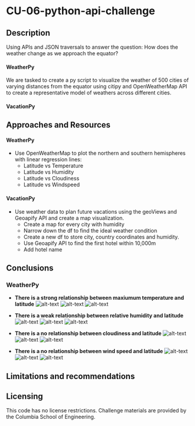 # CU-06-python-api-challenge
## Description
Using APIs and JSON traversals to answer the question: How does the weather change as we approach the equator?
#### WeatherPy
We are tasked to create a py script to visualize the weather of 500 cities of varying distances from the equator using citipy and OpenWeatherMap API to create a representative model of weathers across different cities. 
#### VacationPy

## Approaches and Resources
#### WeatherPy
* Use OpenWeatherMap to plot the northern and southern hemispheres with linear regression lines:
  * Latitude vs Temperature
  * Latitude vs Humidity
  * Latitude vs Cloudiness
  * Latitude vs Windspeed

#### VacationPy
* Use weather data to plan future vacations using the geoViews and Geoapify API and create a map visualization.
  * Create a map for every city with humidity
  * Narrow down the df to find the ideal weather condition
  * Create a new df to store city, country coordinates and humidity.
  * Use Geoapify API to find the first hotel within 10,000m
  * Add hotel name
## Conclusions
### WeatherPy
* **There is a strong relationship between maxiumum temperature and latitude**
![alt-text](https://github.com/anderoos/CU-6-python-api-challenge/blob/main/output_data/Fig1.png)
![alt-text](https://github.com/anderoos/CU-6-python-api-challenge/blob/main/output_data/Fig5.png)
![alt-text](https://github.com/anderoos/CU-6-python-api-challenge/blob/main/output_data/Fig6.png)

* **There is a weak relationship between relative humidity and latitude**
![alt-text](https://github.com/anderoos/CU-6-python-api-challenge/blob/main/output_data/Fig2.png)
![alt-text](https://github.com/anderoos/CU-6-python-api-challenge/blob/main/output_data/Fig7.png)
![alt-text](https://github.com/anderoos/CU-6-python-api-challenge/blob/main/output_data/Fig8.png)

* **There is a no relationship between cloudiness and latitude**
![alt-text](https://github.com/anderoos/CU-6-python-api-challenge/blob/main/output_data/Fig3.png)
![alt-text](https://github.com/anderoos/CU-6-python-api-challenge/blob/main/output_data/Fig9.png)
![alt-text](https://github.com/anderoos/CU-6-python-api-challenge/blob/main/output_data/Fig10.png)

* **There is a no relationship between wind speed and latitude**
![alt-text](https://github.com/anderoos/CU-6-python-api-challenge/blob/main/output_data/Fig4.png)
![alt-text](https://github.com/anderoos/CU-6-python-api-challenge/blob/main/output_data/Fig11.png)
![alt-text](https://github.com/anderoos/CU-6-python-api-challenge/blob/main/output_data/Fig12.png)
## Limitations and recommendations

## Licensing 
This code has no license restrictions. Challenge materials are provided by the Columbia School of Engineering.
